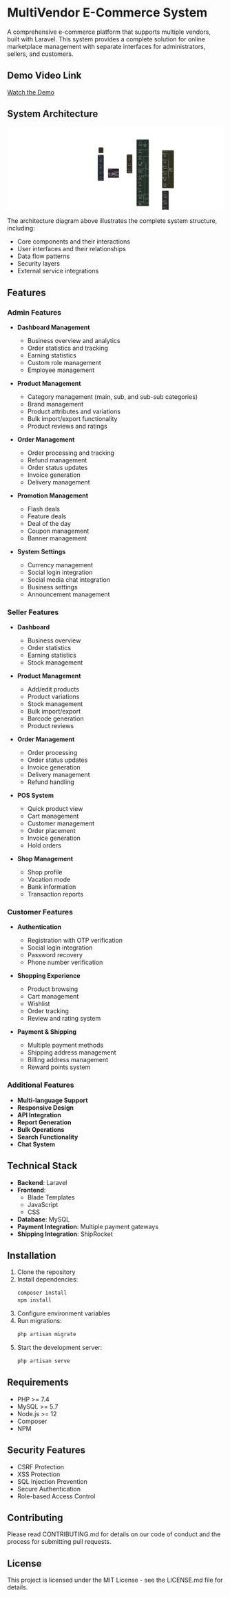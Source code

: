 # MultiVendor E-Commerce System

A comprehensive e-commerce platform that supports multiple vendors, built with Laravel. This system provides a complete solution for online marketplace management with separate interfaces for administrators, sellers, and customers.

## Demo Video Link
[Watch the Demo](https://drive.google.com/file/d/1BeOqyb3Z--2y1PNq4tlHKPuwKwfs4QiO/view?usp=drive_link)

## System Architecture
![System Architecture Diagram](./Architecture-Diagram.png)

The architecture diagram above illustrates the complete system structure, including:
- Core components and their interactions
- User interfaces and their relationships
- Data flow patterns
- Security layers
- External service integrations

## Features

### Admin Features
- **Dashboard Management**
  - Business overview and analytics
  - Order statistics and tracking
  - Earning statistics
  - Custom role management
  - Employee management

- **Product Management**
  - Category management (main, sub, and sub-sub categories)
  - Brand management
  - Product attributes and variations
  - Bulk import/export functionality
  - Product reviews and ratings

- **Order Management**
  - Order processing and tracking
  - Refund management
  - Order status updates
  - Invoice generation
  - Delivery management

- **Promotion Management**
  - Flash deals
  - Feature deals
  - Deal of the day
  - Coupon management
  - Banner management

- **System Settings**
  - Currency management
  - Social login integration
  - Social media chat integration
  - Business settings
  - Announcement management

### Seller Features
- **Dashboard**
  - Business overview
  - Order statistics
  - Earning statistics
  - Stock management

- **Product Management**
  - Add/edit products
  - Product variations
  - Stock management
  - Bulk import/export
  - Barcode generation
  - Product reviews

- **Order Management**
  - Order processing
  - Order status updates
  - Invoice generation
  - Delivery management
  - Refund handling

- **POS System**
  - Quick product view
  - Cart management
  - Customer management
  - Order placement
  - Invoice generation
  - Hold orders

- **Shop Management**
  - Shop profile
  - Vacation mode
  - Bank information
  - Transaction reports

### Customer Features
- **Authentication**
  - Registration with OTP verification
  - Social login integration
  - Password recovery
  - Phone number verification

- **Shopping Experience**
  - Product browsing
  - Cart management
  - Wishlist
  - Order tracking
  - Review and rating system

- **Payment & Shipping**
  - Multiple payment methods
  - Shipping address management
  - Billing address management
  - Reward points system

### Additional Features
- **Multi-language Support**
- **Responsive Design**
- **API Integration**
- **Report Generation**
- **Bulk Operations**
- **Search Functionality**
- **Chat System**

## Technical Stack
- **Backend**: Laravel
- **Frontend**: 
  - Blade Templates
  - JavaScript
  - CSS
- **Database**: MySQL
- **Payment Integration**: Multiple payment gateways
- **Shipping Integration**: ShipRocket

## Installation
1. Clone the repository
2. Install dependencies:
   ```bash
   composer install
   npm install
   ```
3. Configure environment variables
4. Run migrations:
   ```bash
   php artisan migrate
   ```
5. Start the development server:
   ```bash
   php artisan serve
   ```

## Requirements
- PHP >= 7.4
- MySQL >= 5.7
- Node.js >= 12
- Composer
- NPM

## Security Features
- CSRF Protection
- XSS Protection
- SQL Injection Prevention
- Secure Authentication
- Role-based Access Control

## Contributing
Please read CONTRIBUTING.md for details on our code of conduct and the process for submitting pull requests.

## License
This project is licensed under the MIT License - see the LICENSE.md file for details.
